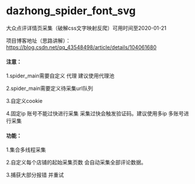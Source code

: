 # dazhong_spider_font_svg
大众点评详情页采集（破解css文字映射反爬）可用时间至2020-01-21

项目博客地址（思路讲解）：https://blog.csdn.net/qq_43548498/article/details/104061680

#### 注意：

1.spider_main需要自定义 代理 建议使用代理池

2.spider_main需要定义待采集url队列 

3.自定义cookie

4.固定ip 账号不能过快进行采集 采集过快会触发验证码。建议使用多ip 多账号进行采集


#### 功能：

1.集合多线程采集

2.自定义每个店铺的起始采集页数 会自动采集全部评论数据。

3.捕获大部分报错 并重试
